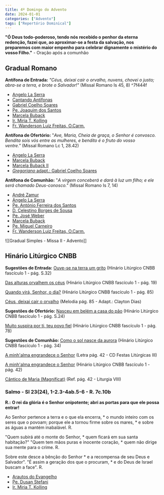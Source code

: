 ```yaml
---
title: 4º Domingo do Advento
date: 2024-01-01
categories: ["Advento"]
tags: ["Repertório Dominical"]
---
```

**"Ó Deus todo-poderoso, tendo nós recebido o penhor da eterna redenção, fazei que, ao aproximar-se a festa da salvação, nos preparemos com maior empenho para celebrar dignamente o mistério do vosso Filho."** - Oração após a comunhão

## Gradual Romano
**Antífona de Entrada:** _"Céus, deixai cair o orvalho, nuvens, chovei o justo; abra-se a terra, e brote o Salvador!"_ (Missal Romano Is 45, 8) ^7f444f

- [Angelo La Serra](https://youtu.be/k-BS3HRulFQ)
- [Cantando Antífonas](https://youtu.be/s-MDuEEO850)
- [Gabriel Coelho Soares](https://youtu.be/QZ2awMZD81I)
- [Pe. Joaquim dos Santos](https://youtu.be/iwT80AfOWXo)
- [Marcela Buback](https://youtu.be/JVTG5IIeem4)
- [Ir. Miria T. Kolling](https://youtu.be/0iGvEzKcvPY)
- [Fr. Wanderson Luiz Freitas, O.Carm.](https://youtu.be/Tgm2j0rcMSk)

**Antífona de Ofertório:** "_Ave, Maria, Cheia de graça, o Senhor é convosco. Bendita sois vós entre as mulheres, e bendito é o fruto do vosso ventre."_ (Missal Romano Lc 1, 28.42)

- [Angelo La Serra](https://youtu.be/PCj_Q7-aTzA)
- [Marcela Buback](https://youtu.be/O6uRyGRTAiQ)
- [Marcela Buback II](https://youtu.be/tibmNx2pmiI)
- [_Gregoriano_ adapt.: Gabriel Coelho Soares](https://youtu.be/5dRNeXvpMc4)

**Antífona de Comunhão:** "_A virgem conceberá e dará à luz um filho; e ele será chamado Deus-conosco."_ (Missal Romano Is 7, 14)

- [André Zamur](https://youtu.be/Tq5NatiwYoQ)
- [Angelo La Serra](https://youtu.be/0XnsGZKsw3A)
- [Pe. António Ferreira dos Santos](https://youtu.be/nwN7JZ0ZtCQ)
- [D. Celestino Borges de Sousa](https://youtu.be/S1cv-4sDMUM)
- [Pe. José Weber](https://youtu.be/34juJcSrBl0)
- [Marcela Buback](https://youtu.be/cqP47QDvidQ)
- [Pe. Miguel Carneiro](https://youtu.be/gu79wh12Kdk)
- [Fr. Wanderson Luiz Freitas, O.Carm.](https://youtu.be/iLN2GeE8iPo)

![[Gradual Simples - Missa II - Advento]]

## Hinário Litúrgico CNBB
**Sugestões de Entrada:** 
[Ouve-se na terra um grito](https://youtu.be/3by84AK8t1E)
(Hinário Litúrgico CNBB fascículo 1 - pág. S.32)

[Das alturas orvalhem os céus](https://youtu.be/Zs2JejH8JHk)
(Hinário Litúrgico CNBB fascículo 1 - pág. 19)

[Quando virá, Senhor, o dia?](https://youtu.be/mtP8aJntYEI)
(Hinário Litúrgico CNBB fascículo 1 - pág. 85)

[Céus, deixai cair o orvalho](https://youtu.be/kuf4agd_p18)
(Melodia pág. 85 - Adapt.: Clayton Dias)

**Sugestões de Ofertório:**
[Nasceu em belém a casa do pão](https://youtu.be/I7RHaW-RQKc)
(Hinário Litúrgico CNBB fascículo 1 - pág. S.24)

[Muito suspira por ti, teu povo fiel](https://youtu.be/GO46-_AWnUU?t=118)
(Hinário Litúrgico CNBB fascículo 1 - pág. 78)

**Sugestões de Comunhão:**
[Como o sol nasce da aurora](https://youtu.be/eDCKjMpqOn8)
(Hinário Litúrgico CNBB fascículo 1 - pág. 34)

[A minh'alma engrandece o Senhor](https://youtu.be/_7dnhCoU_1Y)
(Letra pág. 42 - CD Festas Litúrgicas III)

[A minh'alma engrandece o Senhor](https://youtu.be/8v1eZ0rZVnA)
(Hinário Litúrgico CNBB fascículo 1 - pág. 42)

[Cântico de Maria (Magnificat)](https://youtu.be/TtBRrJ2K1-c)
(Ref. pág. 42 - Liturgia VIII)

### Salmo - Sl 23(24), 1-2.3-4ab.5-6 - R. 7c.10b

**R.:** **O rei da glória é o Senhor onipotente; abri as portas para que ele possa entrar!**

Ao Senhor pertence a terra e o que ela encerra, * 
o mundo inteiro com os seres que o povoam; 
porque ele a tornou firme sobre os mares, * 
e sobre as águas a mantém inabalável. R.

"Quem subirá até o monte do Senhor, * 
quem ficará em sua santa habitação?" 
"Quem tem mãos puras e inocente coração, * 
quem não dirige sua mente para o crime. R.

Sobre este desce a bênção do Senhor * 
e a recompensa de seu Deus e Salvador". 
"É assim a geração dos que o procuram, * 
e do Deus de Israel buscam a face". R.

- [Arautos do Evangelho](https://youtu.be/7cudMrj_dqI)
- [Pe. Dusan Stefani](https://youtu.be/bxP4sAYQ9CY)
- [Ir. Miria T. Kolling](https://youtu.be/5tJnywSnT44)
